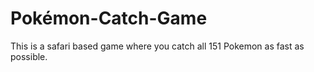# Pokémon-Catch-Game
This is a safari based game where you catch all 151 Pokemon as fast as possible.
